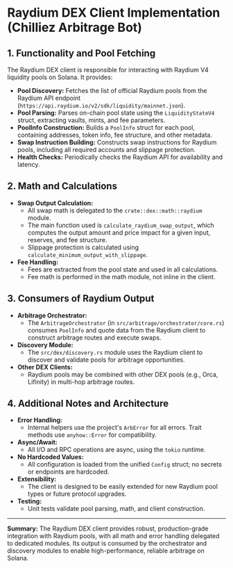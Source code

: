 # Raydium DEX Client Implementation (Chilliez Arbitrage Bot)

## 1. Functionality and Pool Fetching

The Raydium DEX client is responsible for interacting with Raydium V4 liquidity pools on Solana. It provides:
- **Pool Discovery:** Fetches the list of official Raydium pools from the Raydium API endpoint (`https://api.raydium.io/v2/sdk/liquidity/mainnet.json`).
- **Pool Parsing:** Parses on-chain pool state using the `LiquidityStateV4` struct, extracting vaults, mints, and fee parameters.
- **PoolInfo Construction:** Builds a `PoolInfo` struct for each pool, containing addresses, token info, fee structure, and other metadata.
- **Swap Instruction Building:** Constructs swap instructions for Raydium pools, including all required accounts and slippage protection.
- **Health Checks:** Periodically checks the Raydium API for availability and latency.

## 2. Math and Calculations

- **Swap Output Calculation:**
  - All swap math is delegated to the `crate::dex::math::raydium` module.
  - The main function used is `calculate_raydium_swap_output`, which computes the output amount and price impact for a given input, reserves, and fee structure.
  - Slippage protection is calculated using `calculate_minimum_output_with_slippage`.
- **Fee Handling:**
  - Fees are extracted from the pool state and used in all calculations.
  - Fee math is performed in the math module, not inline in the client.

## 3. Consumers of Raydium Output

- **Arbitrage Orchestrator:**
  - The `ArbitrageOrchestrator` (in `src/arbitrage/orchestrator/core.rs`) consumes `PoolInfo` and quote data from the Raydium client to construct arbitrage routes and execute swaps.
- **Discovery Module:**
  - The `src/dex/discovery.rs` module uses the Raydium client to discover and validate pools for arbitrage opportunities.
- **Other DEX Clients:**
  - Raydium pools may be combined with other DEX pools (e.g., Orca, Lifinity) in multi-hop arbitrage routes.

## 4. Additional Notes and Architecture

- **Error Handling:**
  - Internal helpers use the project's `ArbError` for all errors. Trait methods use `anyhow::Error` for compatibility.
- **Async/Await:**
  - All I/O and RPC operations are async, using the `tokio` runtime.
- **No Hardcoded Values:**
  - All configuration is loaded from the unified `Config` struct; no secrets or endpoints are hardcoded.
- **Extensibility:**
  - The client is designed to be easily extended for new Raydium pool types or future protocol upgrades.
- **Testing:**
  - Unit tests validate pool parsing, math, and client construction.

---

**Summary:**
The Raydium DEX client provides robust, production-grade integration with Raydium pools, with all math and error handling delegated to dedicated modules. Its output is consumed by the orchestrator and discovery modules to enable high-performance, reliable arbitrage on Solana.
